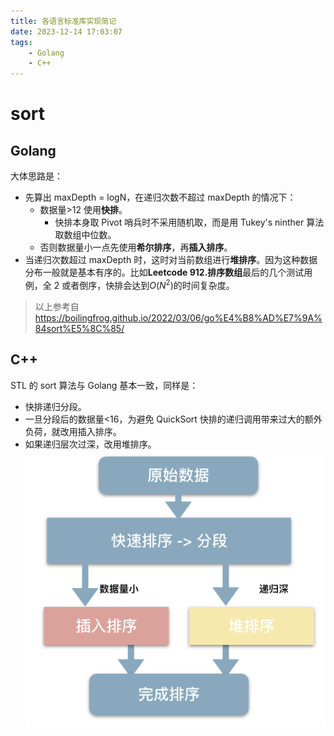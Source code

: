 ```yaml
---
title: 各语言标准库实现简记
date: 2023-12-14 17:03:07
tags: 
    - Golang
    - C++
---
```

# sort
## Golang
大体思路是：
- 先算出 maxDepth = logN，在递归次数不超过 maxDepth 的情况下：
  - 数据量>12 使用**快排**。
    - 快排本身取 Pivot 哨兵时不采用随机取，而是用 Tukey's ninther 算法取数组中位数。
  - 否则数据量小一点先使用**希尔排序**，再**插入排序**。
- 当递归次数超过 maxDepth 时，这时对当前数组进行**堆排序**。因为这种数据分布一般就是基本有序的。比如**Leetcode 912.排序数组**最后的几个测试用例，全 2 或者倒序，快排会达到$O(N^2)$的时间复杂度。

> 以上参考自 
> https://boilingfrog.github.io/2022/03/06/go%E4%B8%AD%E7%9A%84sort%E5%8C%85/

## C++
STL 的 sort 算法与 Golang 基本一致，同样是：
- 快排递归分段。
- 一旦分段后的数据量<16，为避免 QuickSort 快排的递归调用带来过大的额外负荷，就改用插入排序。
- 如果递归层次过深，改用堆排序。
![STL 的 sort 函数流程](../img/std-function/STL的sort函数流程.png)